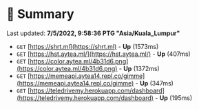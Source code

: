 # 📖 Summary
Last updated: **7/5/2022, 9:58:36 PTG "Asia/Kuala_Lumpur"**

- `GET` [https://shrt.ml](https://shrt.ml) - **Up** (1573ms)
- `GET` [https://hst.aytea.ml/](https://hst.aytea.ml/) - **Up** (407ms)
- `GET` [https://color.aytea.ml/4b31d6.png](https://color.aytea.ml/4b31d6.png) - **Up** (1372ms)
- `GET` [https://memeapi.aytea14.repl.co/gimme](https://memeapi.aytea14.repl.co/gimme) - **Up** (347ms)
- `GET` [https://teledrivemy.herokuapp.com/dashboard](https://teledrivemy.herokuapp.com/dashboard) - **Up** (195ms)
